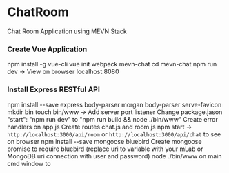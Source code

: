 # ChatRoom
Chat Room Application using MEVN Stack 

### Create Vue Application
npm install -g vue-cli
vue init webpack mevn-chat
cd mevn-chat 
npm run dev -> View on browser localhost:8080

### Install Express RESTful API 
npm install --save express body-parser morgan body-parser serve-favicon
mkdir bin
touch bin/www -> Add server port listener 
Change package.jason "start": "npm run dev" to "npm run build && node ./bin/www"
Create error handlers on app.js
Create routes chat.js and room.js
npm start -> `http://localhost:3000/api/room` or `http://localhost:3000/api/chat` to see on browser
npm install --save mongoose bluebird
Create mongoose promise to require bluebird (replace uri to variable with your mLab or MongoDB uri connection with user and password)
node ./bin/www on main cmd window to 
